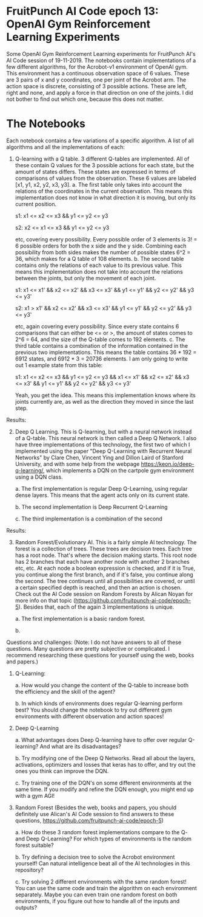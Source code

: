 # FruitPunch AI Code epoch 13: OpenAI Gym Reinforcement Learning Experiments
Some OpenAI Gym Reinforcement Learning experiments for FruitPunch AI's AI Code session of 19-11-2019.
The notebooks contain implementations of a few different algorithms, for the Acrobot-v1 environment of OpenAI gym.
This environment has a continuous observation space of 6 values. These are 3 pairs of x and y coordinates, one per joint of the Acrobot arm. The action space is discrete, consisting of 3 possible actions. These are left, right and none, and apply a force in that direction on one of the joints. I did not bother to find out which one, because this does not matter.

# The Notebooks
Each notebook contains a few variations of a specific algorithm. A list of all algorithms and all the implementations of each:

1. Q-learning with a Q table. 3 different Q-tables are implemented. All of these contain Q values for the 3 possible actions for each state, but the amount of states differs. These states are expressed in terms of comparisons of values from the observation. These 6 values are labeled [x1, y1, x2, y2, x3, y3].
   a. The first table only takes into account the relations of the coordinates in the current observation. This means this
      implementation does not know in what direction it is moving, but only its current position.
      
      s1: x1 <= x2 <= x3 && y1 <= y2 <= y3
      
      s2: x2 <= x1 <= x3 && y1 <= y2 <= y3
      
      etc, covering every possibility. Every possible order of 3 elements is 3! = 6 possible orders for both the x side and
      the y side. Combining each possibility from both sides makes the number of possible states 6^2 = 36, which makes for a
      Q table of 108 elements.
   b. The second table contains only the relations of each value to its previous value. This means this implementation does
      not take into account the relations between the joints, but only the movement of each joint.
      
      s1: x1 <= x1' && x2 <= x2' && x3 <= x3' && y1 <= y1' && y2 <= y2' && y3 <= y3'
      
      s2: x1 > x1' && x2 <= x2' && x3 <= x3' && y1 <= y1' && y2 <= y2' && y3 <= y3'
      
      etc, again covering every possibility. Since every state contains 6 comparisons that can either be <= or >, the amount
      of states comes to 2^6 = 64, and the size of the Q-table comes to 192 elements.
   c. The third table contains a combination of the information contained in the previous two implementations. This means the
      table contains 36 * 192 = 6912 states, and 6912 * 3 = 20736 elements. I am only going to write out 1 example state from
      this table:
      
      s1: x1 <= x2 <= x3 && y1 <= y2 <= y3 && x1 <= x1' && x2 <= x2' && x3 <= x3' && y1 <= y1' && y2 <= y2' && y3 <= y3'
      
      Yeah, you get the idea. This means this implementation knows where its joints currently are, as well as the direction
      they moved in since the last step.

Results:

2. Deep Q Learning. This is Q-learning, but with a neural network instead of a Q-table. This neural network is then called a Deep Q Network. I also have three implementations of this technology, the first two of which I implemented using the paper "Deep Q-Learning with Recurrent Neural Networks" by Clare Chen, Vincent Ying and Dillon Laird of Stanford University, and with some help from the webpage https://keon.io/deep-q-learning/, which implements a DQN on the cartpole gym environment using a DQN class.
   
   a. The first implementation is regular Deep Q-Learning, using regular dense layers. This means that the agent acts only on 
   its current state.
   
   b. The second implementation is Deep Recurrent Q-Learning
   
   c. The third implementation is a combination of the second
   
Results:

3. Random Forest/Evolutionary AI. This is a fairly simple AI technology. The forest is a collection of trees. These trees are decision trees. Each tree has a root node. That's where the decision making starts. This root node has 2 branches that each have another node with another 2 branches etc, etc. At each node a boolean expression is checked, and if it is True, you continue along the first branch, and if it's false, you continue along the second. The tree continues until all possibilities are covered, or until a certain specified depth is reached, and then an action is chosen. Check out the AI Code session on Random Forests by Alican Noyan for more info on that topic (https://github.com/fruitpunch-ai-code/epoch-5). Besides that, each of the again 3 implementations is unique.
   
   a. The first implementation is a basic random forest. 
   
   b. 




Questions and challenges:
(Note: I do not have answers to all of these questions. Many questions are pretty subjective or complicated. I recommend researching these questions for yourself using the web, books and papers.)

1. Q-Learning:
   
   a. How would you change the content of the Q-table to increase both the efficiency and the skill of the agent?
   
   b. In which kinds of environments does regular Q-learning perform best? You should change the notebook to try out different
   gym environments with different observation and action spaces!

2. Deep Q-Learning
   
   a. What advantages does Deep Q-learning have to offer over regular Q-learning? And what are its disadvantages?
   
   b. Try modifying one of the Deep Q Networks. Read all about the layers, activations, optimizers and losses that keras has to
   offer, and try out the ones you think can improve the DQN.
   
   c. Try training one of the DQN's on some different environments at the same time. If you modify and refine the DQN enough,
   you might end up with a gym AGI!

3. Random Forest (Besides the web, books and papers, you should definitely use Alican's AI Code session to find answers to these questions, https://github.com/fruitpunch-ai-code/epoch-5)
   
   a. How do these 3 random forest implementations compare to the Q- and Deep Q-Learning? For which types of environments is the
   random forest suitable?
   
   b. Try defining a decision tree to solve the Acrobot environment yourself! Can natural intelligence beat all of the AI
   technologies in this repository?
   
   c. Try solving 2 different environments with the same random forest! You can use the same code and train the algorithm on
   each environment separately. Maybe you can even train one random forest on both environments, if you figure out how to handle
   all of the inputs and outputs?
